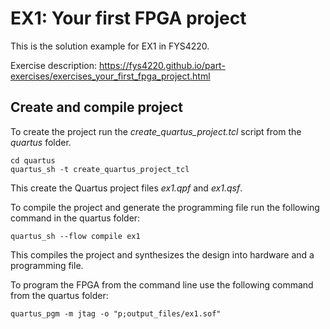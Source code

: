 # EX1: Your first FPGA project


This is the solution example for EX1 in FYS4220.

Exercise description: https://fys4220.github.io/part-exercises/exercises_your_first_fpga_project.html


## Create and compile project

To create the project run the *create_quartus_project.tcl* script from the *quartus* folder.

```
cd quartus
quartus_sh -t create_quartus_project_tcl
```

This create the Quartus project files *ex1.qpf* and *ex1.qsf*. 

To compile the project and generate the programming file run the following command in the quartus folder:

```
quartus_sh --flow compile ex1
```

This compiles the project and synthesizes the design into hardware and a programming file.

To program the FPGA from the command line use the following command from the quartus folder:

```
quartus_pgm -m jtag -o "p;output_files/ex1.sof" 
```


